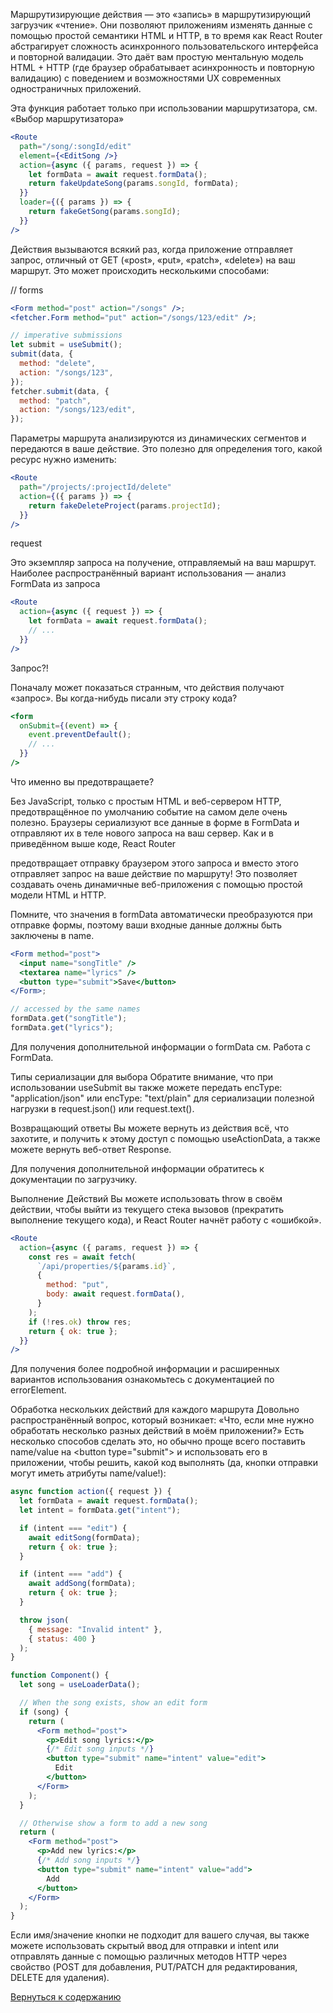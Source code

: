 
Маршрутизирующие действия — это «запись» в маршрутизирующий загрузчик «чтение». Они позволяют приложениям изменять данные с помощью простой семантики HTML и HTTP, в то время как React Router абстрагирует сложность асинхронного пользовательского интерфейса и повторной валидации. Это даёт вам простую ментальную модель HTML + HTTP (где браузер обрабатывает асинхронность и повторную валидацию) с поведением и возможностями UX современных одностраничных приложений.

Эта функция работает только при использовании маршрутизатора, см. «Выбор маршрутизатора»

```jsx
<Route
  path="/song/:songId/edit"
  element={<EditSong />}
  action={async ({ params, request }) => {
    let formData = await request.formData();
    return fakeUpdateSong(params.songId, formData);
  }}
  loader={({ params }) => {
    return fakeGetSong(params.songId);
  }}
/>
```

Действия вызываются всякий раз, когда приложение отправляет запрос, отличный от GET («post», «put», «patch», «delete») на ваш маршрут. Это может происходить несколькими способами:

// forms

```jsx
<Form method="post" action="/songs" />;
<fetcher.Form method="put" action="/songs/123/edit" />;

// imperative submissions
let submit = useSubmit();
submit(data, {
  method: "delete",
  action: "/songs/123",
});
fetcher.submit(data, {
  method: "patch",
  action: "/songs/123/edit",
});
```

Параметры маршрута анализируются из динамических сегментов и передаются в ваше действие. Это полезно для определения того, какой ресурс нужно изменить:

```jsx
<Route
  path="/projects/:projectId/delete"
  action={({ params }) => {
    return fakeDeleteProject(params.projectId);
  }}
/>
```

request


Это экземпляр запроса на получение, отправляемый на ваш маршрут. Наиболее распространённый вариант использования — анализ FormData из запроса

```jsx
<Route
  action={async ({ request }) => {
    let formData = await request.formData();
    // ...
  }}
/>
```

Запрос?!

Поначалу может показаться странным, что действия получают «запрос». Вы когда-нибудь писали эту строку кода?

```jsx
<form
  onSubmit={(event) => {
    event.preventDefault();
    // ...
  }}
/>
```

Что именно вы предотвращаете?

Без JavaScript, только с простым HTML и веб-сервером HTTP, предотвращённое по умолчанию событие на самом деле очень полезно. Браузеры сериализуют все данные в форме в FormData и отправляют их в теле нового запроса на ваш сервер. Как и в приведённом выше коде, React Router <Form> предотвращает отправку браузером этого запроса и вместо этого отправляет запрос на ваше действие по маршруту! Это позволяет создавать очень динамичные веб-приложения с помощью простой модели HTML и HTTP.

Помните, что значения в formData автоматически преобразуются при отправке формы, поэтому ваши входные данные должны быть заключены в name.

```jsx
<Form method="post">
  <input name="songTitle" />
  <textarea name="lyrics" />
  <button type="submit">Save</button>
</Form>;

// accessed by the same names
formData.get("songTitle");
formData.get("lyrics");
```

Для получения дополнительной информации о formData см. Работа с FormData.

Типы сериализации для выбора
Обратите внимание, что при использовании useSubmit вы также можете передать encType: "application/json" или encType: "text/plain" для сериализации полезной нагрузки в request.json() или request.text().

Возвращающий ответы
Вы можете вернуть из действия всё, что захотите, и получить к этому доступ с помощью useActionData, а также можете вернуть веб-ответ Response.

Для получения дополнительной информации обратитесь к документации по загрузчику.

Выполнение Действий
Вы можете использовать throw в своём действии, чтобы выйти из текущего стека вызовов (прекратить выполнение текущего кода), и React Router начнёт работу с «ошибкой».

```jsx
<Route
  action={async ({ params, request }) => {
    const res = await fetch(
      `/api/properties/${params.id}`,
      {
        method: "put",
        body: await request.formData(),
      }
    );
    if (!res.ok) throw res;
    return { ok: true };
  }}
/>
```

Для получения более подробной информации и расширенных вариантов использования ознакомьтесь с документацией по errorElement.

Обработка нескольких действий для каждого маршрута
Довольно распространённый вопрос, который возникает: «Что, если мне нужно обработать несколько разных действий в моём приложении?» Есть несколько способов сделать это, но обычно проще всего поставить name/value на \<button type="submit"> и использовать его в приложении, чтобы решить, какой код выполнять (да, кнопки отправки могут иметь атрибуты name/value!):

```jsx
async function action({ request }) {
  let formData = await request.formData();
  let intent = formData.get("intent");

  if (intent === "edit") {
    await editSong(formData);
    return { ok: true };
  }

  if (intent === "add") {
    await addSong(formData);
    return { ok: true };
  }

  throw json(
    { message: "Invalid intent" },
    { status: 400 }
  );
}

function Component() {
  let song = useLoaderData();

  // When the song exists, show an edit form
  if (song) {
    return (
      <Form method="post">
        <p>Edit song lyrics:</p>
        {/* Edit song inputs */}
        <button type="submit" name="intent" value="edit">
          Edit
        </button>
      </Form>
    );
  }

  // Otherwise show a form to add a new song
  return (
    <Form method="post">
      <p>Add new lyrics:</p>
      {/* Add song inputs */}
      <button type="submit" name="intent" value="add">
        Add
      </button>
    </Form>
  );
}
```

Если имя/значение кнопки не подходит для вашего случая, вы также можете использовать скрытый ввод для отправки и intent или отправлять данные с помощью различных методов HTTP через свойство <Form method> (POST для добавления, PUT/PATCH для редактирования, DELETE для удаления).

[Вернуться к содержанию](./index.md)
